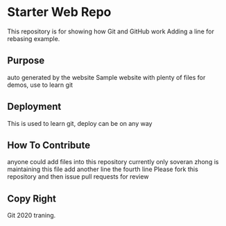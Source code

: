 # Starter Web Repo

This repository is for showing how Git and GitHub work
Adding a line for rebasing example.

## Purpose

auto generated by the website
Sample website with plenty of files for demos, use to learn git

## Deployment

This is used to learn git, deploy can be on any way

## How To Contribute

anyone could add files into this repository
currently only soveran zhong is maintaining this file
add another line
the fourth line
Please fork this repository and then issue pull requests for review


## Copy Right
Git 2020 traning.

